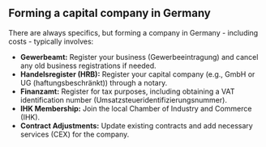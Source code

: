 ## Forming a capital company in Germany

   There are always specifics, but forming a company in Germany - including costs - typically involves:  
   
   - **Gewerbeamt:** Register your business (Gewerbeeintragung) and cancel any old business registrations if needed.  
   - **Handelsregister (HRB):** Register your capital company (e.g., GmbH or UG (haftungsbeschränkt)) through a notary.  
   - **Finanzamt:** Register for tax purposes, including obtaining a VAT identification number (Umsatzsteueridentifizierungsnummer).  
   - **IHK Membership:** Join the local Chamber of Industry and Commerce (IHK).  
   - **Contract Adjustments:** Update existing contracts and add necessary services (CEX) for the company.